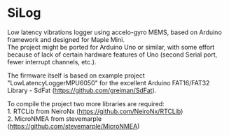 # SiLog
Low latency vibrations logger using accelo-gyro MEMS, based on Arduino framework and designed for Maple Mini.</br>
The project might be ported for Arduino Uno or similar, with some effort because of lack of certain hardware features of Uno (second Serial port, fewer interrupt channels, etc.).

The firmware itself is based on example project "LowLatencyLoggerMPU6050" for the excellent Arduino FAT16/FAT32 Library - SdFat  (<https://github.com/greiman/SdFat>).</br>

To compile the project two more libraries are required:</br> 
    1. RTCLib from NeiroNx (<https://github.com/NeiroNx/RTCLib>)</br>
    2. MicroNMEA from stevemarple (<https://github.com/stevemarple/MicroNMEA>)
